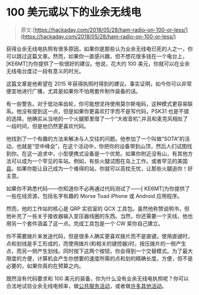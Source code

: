 # 100 美元或以下的业余无线电

> 原文:[https://hackaday.com/2018/05/28/ham-radio-on-100-or-less/](https://hackaday.com/2018/05/28/ham-radio-on-100-or-less/)

获得业余无线电执照有很多原因，如果你是那些认为业余无线电已死的人之一，你可以跳过这篇文章。然而，如果你一直感兴趣，但不想花很多钱在一个电台上，[KE6MT]为你提供了一些很好的建议。他说，花大约 100 美元，你就可以在业余无线电台度过一段有意义的时光。

这篇文章是他希望在 2015 年获得执照时得到的建议。事实证明，如今你可以非常便宜地进行广播，尤其是如果你不怕用套件制作装备的话。

有一些警告。对于低功率齿轮，你可能想坚持使用莫尔斯电码，这种模式更容易联系。他没有提到这一点，但是如果你更喜欢打字而不是写代码，PSK31 也是不错的选择。他确实从当地的一个火腿那里借了一个“大收音机”,并且和麦克风相处了一段时间，但是他仍然更喜欢代码。

他找到了一个有趣的方法来解决与人交往的问题。他参加了一个叫做“SOTA”的活动，也就是“空中峰会”，在这个活动中，你把你的设备带到山顶，然后人们试图找到你。在这一追求中，小型便携式设备是一个优势。如果你附近没有山，有其他方法可以成为一个罕见的车站。例如，有些火腿试图在岛上工作。或者罕见的美国[县](http://www.countyhunter.com/)。如果你能让自己成为一个难得的站，你就可以高枕无忧，让那些火腿追你！好主意。

如果你不熟悉代码——你知道你不必再通过代码测试了——[ KE6MT]为你提供了一些在线资源，包括名字有趣的 Morse Toad iPhone 或 Android 应用程序。

然而，他的工作站的核心是 QRP 实验室的 QCX 工具包。虽然他称赞说明书，但他补充了一些关于接收器输入变压器线圈的东西。当然，你还需要一个天线，他也用另一个套件涵盖了这一点。完成工具包是一个 CW 桨你自己建立。

你不需要拨片来发送代码，但是很多人确实更喜欢拨片而不是直键。使用直键时，点和划线是手工形成的，而使用拨片(和相关的键控器)时，按压拨片的一侧产生点，而另一侧产生划线。同时按下这两个按钮，你会得到一个交替模式。为了最大限度的方便，计算机会产生你想要的速度所需的点和划的精确长度。方便，但不是必要的，如果你真的在预算之内。

既然没有代码要求和 100 美元的装备，你为什么没有业余无线电执照呢？你可以合法地试验业余无线电频率，做[公共服务活动](https://hackaday.com/2016/01/15/ham-radio-public-service-activities-rewarding-and-useful/)，或者做[许多其他活动](https://hackaday.com/2015/10/23/why-should-you-get-a-ham-radio-license/)。